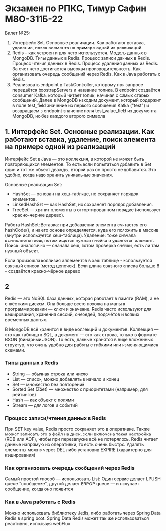 # Экзамен по РПКС, Тимур Сафин М8О-311Б-22

Билет №25:
1.  Интерфейс Set<E>. Основные реализации. Как работают вставка, удаление, поиск элемента на примере одной из реализаций.
2. 	Redis – как устроен и для чего используется. Модель данных в MongoDB. Типы данных в Redis. Процесс записи данных в Redis. Процесс чтения данных в Redis. Процесс удаления данных из Redis. За счет чего достигается высокая производительность. Как организовать очередь сообщений через Redis. Как в Java работать с Redis.
3.  Реализовать endpoint в TaskController, которому при запросе передаётся boostrapServers и название топика. В endpoint создаётся consumer Kafka, который читает топик, начиная с самых старых сообщений. Далее в MongoDB находим документ, который содержит в поле test_field значение из первого сообщения Kafka ("test") и возвращаем в endpoint значение поля test_value_field из документа MongoDB, но без каждого второго символа

## 1. Интерфейс Set. Основные реализации. Как работают вставка, удаление, поиск элемента на примере одной из реализаций

Интерфейс Set в Java — это коллекция, в которой не может быть повторяющихся элементов. То есть если попытаться добавить в Set один и тот же объект дважды, второй раз он просто не добавится. Это удобно, когда надо хранить уникальные значения.

Основные реализации Set:
* HashSet — основан на хеш-таблице, не сохраняет порядок элементов.
* LinkedHashSet — как HashSet, но сохраняет порядок добавления.
* TreeSet — хранит элементы в отсортированном порядке (использует красно-черное дерево).

Работа HashSet:
Вставка: при добавлении элемента считается его hashCode(), и на его основе определяется, куда его положить в массив (внутри используется хеш-таблица).
Удаление: тоже сначала вычисляется хеш, потом ищется нужная ячейка и удаляется элемент.
Поиск: аналогично — сначала хеш, потом проверка ячейки, есть ли там нужный объект.

Если произошла коллизия эллементов в хэш таблице - используется связный список (метод цепочек). Если длина связного списка больше 8 - создаётся красно-чёрное дерево

## 2

Redis — это NoSQL база данных, которая работает в памяти (RAM), а не с жёстким диском. Она больше всего похожа на мапы в программировании — ключ и значение. Redis часто используют для кэширования, хранения сессий, очередей, подсчётов и всяких временных данных.

В MongoDB всё хранится в виде коллекций и документов. Коллекция — это как таблица в SQL, а документ — это как строка, только в формате BSON (бинарный JSON). То есть, данные хранятся в виде вложенных структур, что очень удобно для работы с гибкими или изменяющимися схемами.

### Типы данных в Redis
* String — обычная строка или число
* List — список, можно добавлять в начало и конец
* Set — множество без повторений
* Sorted Set (ZSet) — множество с приоритетами (например, для рейтингов)
* Hash — как объект с полями
* Stream — для логов и событий

### Процесс записи/чтения данных в Redis
При SET key value, Redis просто сохраняет это в оперативке. Также может записать это в файл на диск, если включена такая настройка (RDB или AOF), чтобы при перезапуске всё не потерялось.
Redis читает данные напрямую из оперативки, то есть очень быстро.
Удалять элементы можно через DEL либо установив EXPIRE (характерно для кэширования)

### Как организовать очередь сообщений через Redis

Самый простой способ — использовать List:
Один сервис делает LPUSH queue "сообщение", другой делает BRPOP queue — и получает сообщение, когда оно появится

### Как в Java работать с Redis
Можно использовать библиотеку Jedis, либо работать через Spring Data Redis в spring boot. Spring Data Redis может так же использоваться реактивно, используя webFlux
